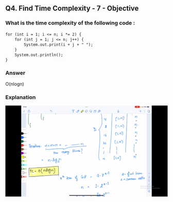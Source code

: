 ## Q4. Find Time Complexity - 7 - Objective

### What is the time complexity of the following code :

```
for (int i = 1; i <= n; i *= 2) {
    for (int j = 1; j <= n; j++) {
        System.out.print(i + j + " ");
    }
    System.out.println();
}
```

### Answer
O(nlogn)
### Explanation
![alt text](chrome_YHDI3w9hfP.png)